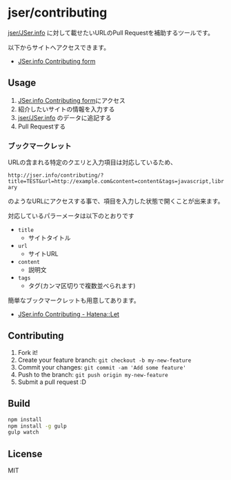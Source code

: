 # jser/contributing

[jser/JSer.info](https://github.com/jser/JSer.info "jser/JSer.info") に対して載せたいURLのPull Requestを補助するツールです。

以下からサイトへアクセスできます。

* [JSer.info Contributing form](http://jser.info/contributing/ "JSer.info Contributing form")

## Usage

1. [JSer.info Contributing form](http://jser.info/contributing/ "JSer.info Contributing form")にアクセス
2. 紹介したいサイトの情報を入力する
4. [jser/JSer.info](https://github.com/jser/JSer.info "jser/JSer.info") のデータに追記する
5. Pull Requestする

### ブックマークレット

URLの含まれる特定のクエリと入力項目は対応しているため、

`http://jser.info/contributing/?title=TEST&url=http://example.com&content=content&tags=javascript,library`

のようなURLにアクセスする事で、項目を入力した状態で開くことが出来ます。

対応しているパラーメータは以下のとおりです

* `title`
    * サイトタイトル
* `url`
    * サイトURL
* `content`
    * 説明文
* `tags`
    * タグ(カンマ区切りで複数並べられます)

簡単なブックマークレットも用意してあります。

* [JSer.info Contributing - Hatena::Let](http://let.hatelabo.jp/efcl/let/hJmdgKOVlstQ "JSer.info Contributing - Hatena::Let")

## Contributing

1. Fork it!
2. Create your feature branch: `git checkout -b my-new-feature`
3. Commit your changes: `git commit -am 'Add some feature'`
4. Push to the branch: `git push origin my-new-feature`
5. Submit a pull request :D

## Build

``` sh
npm install
npm install -g gulp
gulp watch
```

## License

MIT
